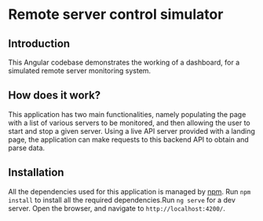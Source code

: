 # Remote server control simulator

## Introduction

This Angular codebase demonstrates the working of a dashboard, for a simulated remote server monitoring system.

## How does it work?

This application has two main functionalities, namely populating the page with a list of various servers to be monitored, and then allowing the user to start and stop a given server. Using a live API server provided with a landing page, the application can make requests to this backend API to obtain and parse data. 

## Installation

All the dependencies used for this application is managed by [npm](https://www.npmjs.com/). Run `npm install` to install all the required dependencies.Run `ng serve` for a dev server. Open the browser, and navigate to `http://localhost:4200/`.

